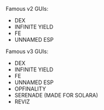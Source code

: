 Famous v2 GUIs:
- DEX
- INFINITE YIELD
- FE
- UNNAMED ESP

Famous v3 GUIs:
- DEX
- INFINITE YIELD
- FE
- UNNAMED ESP
- OPFINALITY
- SERENADE (MADE FOR SOLARA)
- REVIZ
